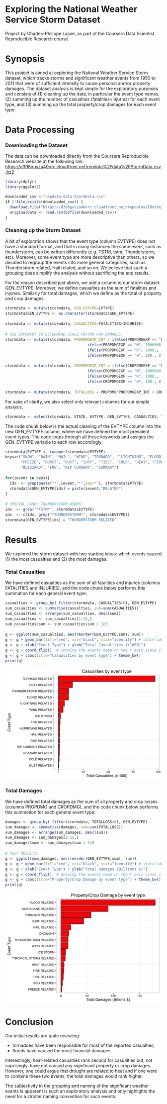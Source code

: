 # Exploring the National Weather Service Storm Dataset

Project by Charles-Philippe Lajoie, as part of the Coursera Data Scientist Reproducible Research course.

# Synopsis

This project is aimed at exploring the National Weather Service Storm dataset, which tracks storms and significant weather events from 1950 to 2011 that were of sufficient intensity to cause personal and/or property damages. The dataset analysis is kept simple for the exploratory purposes and consists of (1) cleaning up the data, in particular the event type names, (2) summing up the number of casualties (fatalities+injuries) for each event type, and (3) summing up the total property/crop damages for each event type.


# Data Processing

### Downloading the Dataset

The data can be downloaded directly from the Coursera Reproducible Research website at the following link: https://d396qusza40orc.cloudfront.net/repdata%2Fdata%2FStormData.csv.bz2


```r
library(dplyr)
library(ggplot2)
```


```r
downloaded_csv <-"repdata-data-StormData.csv"
if (!file.exists(downloaded_csv)) {
  download.file("https://d396qusza40orc.cloudfront.net/repdata%2Fdata%2FStormData.csv.bz2", destfile=downloaded_csv, method="curl")
  originaldata <- read.csv(bzfile(downloaded_csv))
}
```



### Cleaning up the Storm Dataset

A bit of exploration shows that the event type (column EVTYPE) does not have a standard format, and that in many instances the same event, such as thunderstorm, can be written differently (e.g. TSTM, tstm, Thunderstorm, etc). Moreover, some event type are more descriptive than others, so we decided to regroup the events into more general categories, such as Thunderstorm related, Hail related, and so on. We believe that such a grouping does simplify the analysis without sacrificing the end results. 

For the reason described just above, we add a column to our storm dataset: GEN_EVTYPE. Moreover, we define casualties as the sum of fatalities and injuries. Similarly for total damages, which we define as the total of property and crop damages:

```r
stormdata <- mutate(stormdata, GEN_EVTYPE=EVTYPE)
stormdata$GEN_EVTYPE <- as.character(stormdata$GEN_EVTYPE)

stormdata <- mutate(stormdata, CASUALTIES=FATALITIES+INJURIES)

# USE EXPONENT TO DETERMINE SCALE FACTOR FOR DAMAGES:
stormdata <- mutate(stormdata, PROPDMGEXP_INT = ifelse(PROPDMGEXP == "B", 1000000000.,
                                     ifelse(PROPDMGEXP == "M", 1000000.,
                                     ifelse(PROPDMGEXP == "K", 1000.,
                                     ifelse(PROPDMGEXP == "H", 100., 0.)))) )

stormdata <- mutate(stormdata, CROPDMGEXP_INT = ifelse(CROPDMGEXP == "B", 1000000000.,
                                     ifelse(CROPDMGEXP == "M", 1000000.,
                                     ifelse(CROPDMGEXP == "K", 1000.,
                                     ifelse(CROPDMGEXP == "H", 100., 0.)))) )

stormdata <- mutate(stormdata, TOTALLOSS = PROPDMG*PROPDMGEXP_INT + CROPDMG*CROPDMGEXP_INT)
```

For sake of clarity, we also select only relevant columns for our simple analysis. 

```r
stormdata <- select(stormdata, STATE, EVTYPE, GEN_EVTYPE, CASUALTIES, TOTALLOSS)
```

The code chunk below is the actual cleaning of the EVTYPE column into the new GEN_EVTYPE column, where we have defined the most prevalent event types. The code loops through all these keywords and assigns the GEN_EVTYPE variable to each row accordingly:

```r
stormdata$EVTYPE <- toupper(stormdata$EVTYPE)
keys=c("SNOW", "RAIN", "HAIL", "WIND", "TORNADO", "^LIGHTNING", "FLOOD", "HURRICANE", "AVAL", 
       "FREEZE", "BURST", "DUST", "SURF", "TIDE", "COLD", "HEAT", "FIRE", "^TROPICAL STORM", 
       "BLIZZARD", "FOG", "RIP CURRENT", "SUMMARY")

for(ievent in keys){
  idx  <- grep(paste("*",ievent,"*",sep=""), stormdata$EVTYPE)
  stormdata$GEN_EVTYPE[idx] = paste(ievent,"RELATED")
}

# SPECIAL CASE: THUNDERSTORM WINDS:
idx  <- grep("*TSTM*", stormdata$EVTYPE)
idx  <- c(idx, grep("*THUNDERSTORM*", stormdata$EVTYPE))
stormdata$GEN_EVTYPE[idx] = "THUNDERSTORM RELATED"
```


# Results

We explored the storm dataset with two starting ideas: which events caused (1) the most casualties and (2) the most damages.

### Total Casualties
We have defined casualties as the sum of all fatalities and injuries (columns FATALITIES and INJURIES), and the code chunk below performs this summation for each general event type:

```r
casualties <- group_by( filter(stormdata, CASUALTIES>0), GEN_EVTYPE)
sum_casualties <- summarise(casualties, sum=sum(CASUALTIES))
sum_casualties <- arrange(sum_casualties, desc(sum))
sum_casualties <- sum_casualties[1:15,]
sum_casualties$sum <- sum_casualties$sum / 1e3

g <- ggplot(sum_casualties, aes(reorder(GEN_EVTYPE,sum), sum)) 
g <- g + geom_bar(fill="red", col="black", stat="identity") # stat="identity" b/c plotting the column value.
g <- g + xlab("Event Type") + ylab("Total Casualities (x1000)") 
g <- g + coord_flip()  # Showing the events name on the Y axis since it's easier to read.
g <- g + labs(title="Casualities by event type") + theme_bw()
print(g)
```

![](Project2_files/figure-html/unnamed-chunk-7-1.png)

### Total Damages
We have defined total damages as the sum of all property and crop losses (columns PROPDMG and CROPDMG), and the code chunk below performs this summation for each general event type:

```r
damages <- group_by( filter(stormdata, TOTALLOSS>0), GEN_EVTYPE)
sum_damages <- summarise(damages, sum=sum(TOTALLOSS))
sum_damages <- arrange(sum_damages, desc(sum))
sum_damages <- sum_damages[1:15,] 
sum_damages$sum <- sum_damages$sum / 1e9

# PLOT RESULTS:
g <- ggplot(sum_damages, aes(reorder(GEN_EVTYPE,sum), sum)) 
g <- g + geom_bar(fill="red", col="black", stat="identity") # stat="identity" b/c plotting the column value.
g <- g + xlab("Event Type") + ylab("Total Damages (Billions $)") 
g <- g + coord_flip()  # Showing the events name on the Y axis since it's easier to read.
g <- g + labs(title="Property/Crop Damage by event type") + theme_bw()
print(g)
```

![](Project2_files/figure-html/unnamed-chunk-8-1.png)


# Conclusion

Our initial results are quite revealing: 
* tornadoes have been responsible for most of the reported casualties; 
* floods have caused the most financial damages.  

Interestingly, heat-related casualties rank second for casualties but, not suprisingly, have not caused any significant property or crop damages. However, one could argue that drought are related to heat and if one were to combine these two events, the total damages would rank higher.

The subjectivity in the grouping and naming of the significant weather events is apparent is such an exploratory analysis and only highlights the need for a stricter naming convention for such events. 

